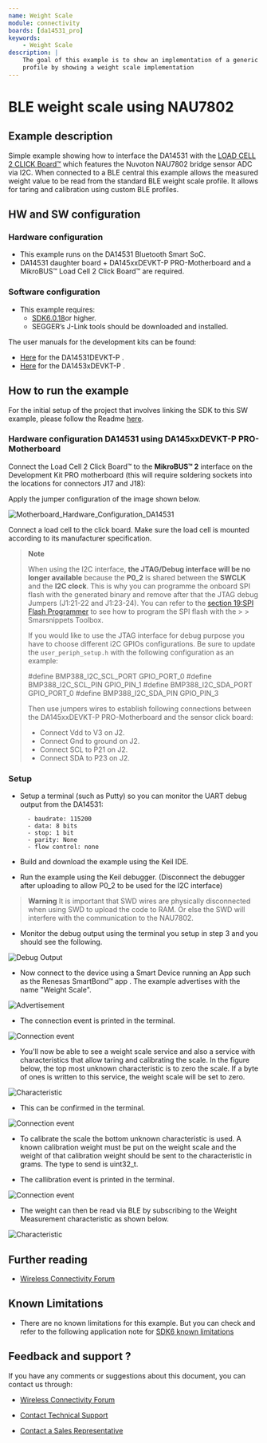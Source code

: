 ```yaml
---
name: Weight Scale
module: connectivity
boards: [da14531_pro]
keywords:
    - Weight Scale
description: |
    The goal of this example is to show an implementation of a generic BLE
    profile by showing a weight scale implementation
---
```


# BLE weight scale using NAU7802

## Example description

Simple example showing how to interface the DA14531 with the [LOAD CELL 2 CLICK Board™](https://www.mikroe.com/load-cell-2-click) which features the Nuvoton NAU7802 bridge sensor ADC via I2C. 
When connected to a BLE central this example allows the measured weight value to be read from the standard BLE weight scale profile. It allows for taring and calibration using custom BLE profiles.

## HW and SW configuration

### **Hardware configuration**

- This example runs on the DA14531 Bluetooth Smart SoC.
- DA14531 daughter board + DA145xxDEVKT-P PRO-Motherboard and a MikroBUS™ Load Cell 2 Click Board™ are required.

### **Software configuration**
- This example requires:
  * [SDK6.0.18](https://www.renesas.com/eu/en/document/swo/sdk601811821-da1453x-da145856?r=1564826)or higher.
  * SEGGER’s J-Link tools should be downloaded and installed.

The user manuals for the development kits can be found:

- [Here](https://www.renesas.com/eu/en/document/mat/um-b-114-da14531-development-kit-pro-hardware-user-manual) for the DA14531DEVKT-P .
- [Here](https://www.renesas.com/eu/en/document/mat/um-b-114-da1453x-development-kit-pro-hardware-user-manual) for the DA1453xDEVKT-P .

## How to run the example

For the initial setup of the project that involves linking the SDK to this SW example, please follow the Readme [here](../../Readme.md).

### Hardware configuration DA14531 using DA145xxDEVKT-P PRO-Motherboard

Connect the Load Cell 2 Click Board™ to the **MikroBUS™ 2** interface on the Development Kit PRO motherboard (this will require soldering sockets into the locations for connectors J17 and J18):

Apply the jumper configuration of the image shown below.

![Motherboard_Hardware_Configuration_DA14531](assets/PRO-DK-MiroBus-NAU7802.svg)

Connect a load cell to the click board. Make sure the load cell is mounted according to its manufacturer specification.

> **Note**
> 
> When using the I2C interface, **the JTAG/Debug interface will be no longer available** because the **P0_2** is shared between the **SWCLK** and the **I2C clock**.
> This is why you can programme the onboard SPI flash with the generated binary and remove after that the JTAG debug Jumpers (J1:21-22 and J1:23-24). 
> You can refer to the [section 19:SPI Flash Programmer](https://s3.eu-west-2.amazonaws.com/lpccs-docs.dialog-semiconductor.com/UM-B-083/tools/SPIFlashProgrammer.html) to see how to program the SPI flash with the > > Smarsnippets Toolbox.
> 
> If you would like to use the JTAG interface for debug purpose you have to choose different i2C GPIOs configurations. Be sure to update the `user_periph_setup.h` with the following configuration as an example:
> 
> 	#define BMP388_I2C_SCL_PORT     GPIO_PORT_0
> 	#define BMP388_I2C_SCL_PIN      GPIO_PIN_1
> 	#define BMP388_I2C_SDA_PORT     GPIO_PORT_0
> 	#define BMP388_I2C_SDA_PIN      GPIO_PIN_3
> 
> 
> Then use jumpers wires to establish following connections between the DA145xxDEVKT-P PRO-Motherboard and the sensor click board:
>  
> 	- Connect Vdd to V3 on J2.
> 	- Connect Gnd to ground on J2.
> 	- Connect SCL to P21 on J2.
> 	- Connect SDA to P23 on J2.

### Setup

- Setup a terminal (such as Putty) so you can monitor the UART debug output from the DA14531: 

        - baudrate: 115200
        - data: 8 bits
        - stop: 1 bit
        - parity: None
        - flow control: none

- Build and download the example using the Keil IDE. 

- Run the example using the Keil debugger. (Disconnect the debugger after uploading to allow P0_2 to be used for the I2C interface)
> **Warning**
> It is important that SWD wires are physically disconnected when using SWD to upload the code to RAM. Or else the SWD will interfere with the communication to the NAU7802.

- Monitor the debug output using the terminal you setup in step 3 and you should see the following.

![Debug Output](assets/debug_output1.png)
 
- Now connect to the device using a Smart Device running an App such as the Renesas SmartBond™ app . The example advertises with the name "Weight Scale".

![Advertisement](assets/advertisement.png)

- The connection event is printed in the terminal.

![Connection event](assets/debug_output1.png)

- You'll now be able to see a weight scale service and also a service with characteristics that allow taring and calibrating the scale. In the figure below, the top most unknown characteristic is to zero the scale. If a byte of ones is written to this service, the weight scale will be set to zero.

![Characteristic](assets/characteristics.png)

- This can be confirmed in the terminal.

![Connection event](assets/debug_output2.png)

- To calibrate the scale the bottom unknown characteristic is used. A known calibration weight must be put on the weight scale and the weight of that calibration weight should be sent to the characteristic in grams. The type to send is uint32_t.

- The callibration event is printed in the terminal.

![Connection event](assets/debug_output2.png)

- The weight can then be read via BLE by subscribing to the Weight Measurement characteristic as shown below.

![Characteristic](assets/weight-measurement.png)

## Further reading

- [Wireless Connectivity Forum](https://lpccs-docs.renesas.com/lpc_docs_index/DA145xx.html)



## Known Limitations

- There are no known limitations for this example. But you can check and refer to the following application note for
[SDK6 known limitations](https://lpccs-docs.renesas.com/sdk6_kll/index.html)

## Feedback and support ?

If you have any comments or suggestions about this document, you can contact us through:

- [Wireless Connectivity Forum](https://community.renesas.com/wireles-connectivity)

- [Contact Technical Support](https://www.renesas.com/eu/en/support?nid=1564826&issue_type=technical)

- [Contact a Sales Representative](https://www.renesas.com/eu/en/buy-sample/locations)

